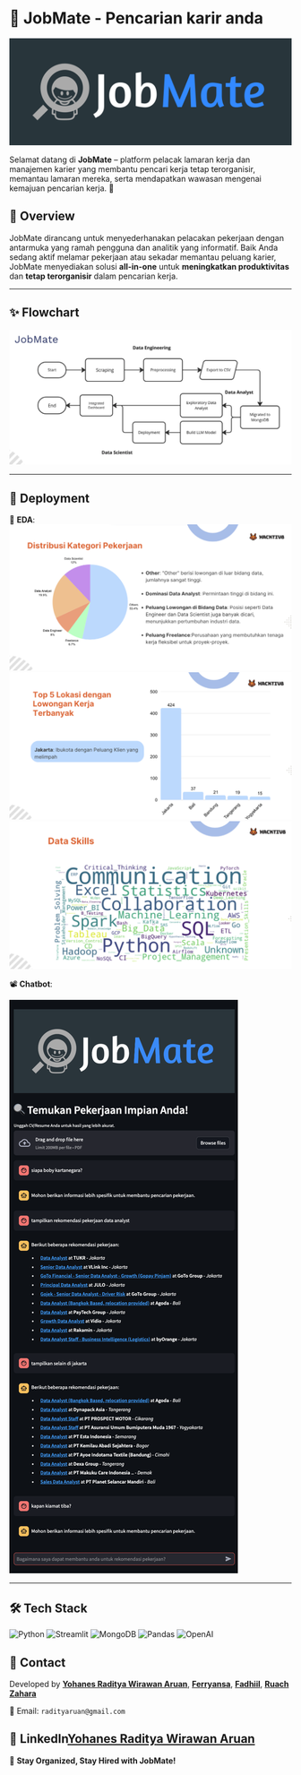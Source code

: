# 👔 JobMate - Pencarian karir anda

![JobMate Banner](JobMate.png)



Selamat datang di **JobMate** – platform pelacak lamaran kerja dan manajemen karier yang membantu pencari kerja tetap terorganisir, memantau lamaran mereka, serta mendapatkan wawasan mengenai kemajuan pencarian kerja. 🚀

## 📖 Overview
JobMate dirancang untuk menyederhanakan pelacakan pekerjaan dengan antarmuka yang ramah pengguna dan analitik yang informatif. Baik Anda sedang aktif melamar pekerjaan atau sekadar memantau peluang karier, JobMate menyediakan solusi **all-in-one** untuk **meningkatkan produktivitas** dan **tetap terorganisir** dalam pencarian kerja.

---

## ✨ Flowchart
![FLow_Banner3](FlowChart.png) 

---

## 🎥 Deployment
📌 **EDA**: 
![EDA_Banner1](EDA1.png) 
![EDA_Banner2](EDA2.png) 
![EDA_Banner3](EDA3.png) 

📽️ **Chatbot**: 

![JobMate Demo](chatbot.png)

---

## 🛠️ Tech Stack
![Python](https://img.shields.io/badge/Python-3.9-blue) ![Streamlit](https://img.shields.io/badge/Streamlit-1.40-red) ![MongoDB](https://img.shields.io/badge/MongoDB-4.10-green) ![Pandas](https://img.shields.io/badge/Pandas-2.1.4-orange) ![OpenAI](https://img.shields.io/badge/OpenAI-0.28-blue)

## 📧 Contact
Developed by 
**[Yohanes Raditya Wirawan Aruan](https://github.com/radityaaruan)**,
**[Ferryansa](https://github.com/ferryansa)**,
**[Fadhiil](https://github.com/FadhiilDzaki)**,
**[Ruach](https://github.com/rsakadewa7)**
**[Zahara](https://github.com/ZaharaJannah)**

📩 Email: `radityaruan@gmail.com`  

🔗 LinkedIn[Yohanes Raditya Wirawan Aruan](https://www.linkedin.com/in/yohanes-raditya-wirawan-aruan/) 
---

🚀 **Stay Organized, Stay Hired with JobMate!**

